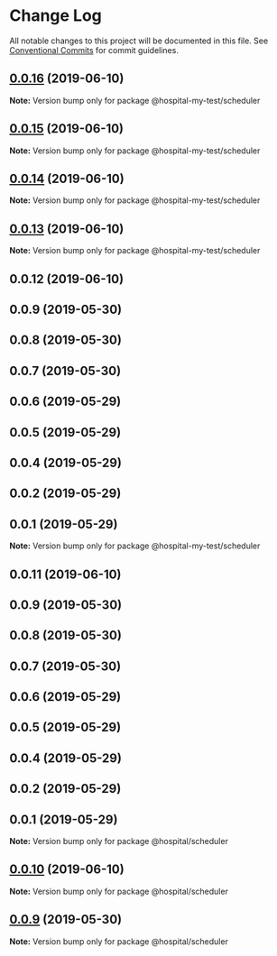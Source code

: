 # Change Log

All notable changes to this project will be documented in this file.
See [Conventional Commits](https://conventionalcommits.org) for commit guidelines.

## [0.0.16](https://github.com/zylqmjforever/hospital/compare/@hospital-my-test/scheduler@0.0.15...@hospital-my-test/scheduler@0.0.16) (2019-06-10)

**Note:** Version bump only for package @hospital-my-test/scheduler





## [0.0.15](https://github.com/zylqmjforever/hospital/compare/@hospital-my-test/scheduler@0.0.14...@hospital-my-test/scheduler@0.0.15) (2019-06-10)

**Note:** Version bump only for package @hospital-my-test/scheduler





## [0.0.14](https://github.com/zylqmjforever/hospital/compare/@hospital-my-test/scheduler@0.0.13...@hospital-my-test/scheduler@0.0.14) (2019-06-10)

**Note:** Version bump only for package @hospital-my-test/scheduler





## [0.0.13](https://github.com/zylqmjforever/hospital/compare/@hospital-my-test/scheduler@0.0.12...@hospital-my-test/scheduler@0.0.13) (2019-06-10)

**Note:** Version bump only for package @hospital-my-test/scheduler





## 0.0.12 (2019-06-10)



## 0.0.9 (2019-05-30)



## 0.0.8 (2019-05-30)



## 0.0.7 (2019-05-30)



## 0.0.6 (2019-05-29)



## 0.0.5 (2019-05-29)



## 0.0.4 (2019-05-29)



## 0.0.2 (2019-05-29)



## 0.0.1 (2019-05-29)

**Note:** Version bump only for package @hospital-my-test/scheduler





## 0.0.11 (2019-06-10)



## 0.0.9 (2019-05-30)



## 0.0.8 (2019-05-30)



## 0.0.7 (2019-05-30)



## 0.0.6 (2019-05-29)



## 0.0.5 (2019-05-29)



## 0.0.4 (2019-05-29)



## 0.0.2 (2019-05-29)



## 0.0.1 (2019-05-29)

**Note:** Version bump only for package @hospital/scheduler





## [0.0.10](https://github.com/zylqmjforever/hospital/compare/v0.0.9...v0.0.10) (2019-06-10)

**Note:** Version bump only for package @hospital/scheduler





## [0.0.9](https://github.com/zylqmjforever/hospital/compare/v0.0.8...v0.0.9) (2019-05-30)

**Note:** Version bump only for package @hospital/scheduler
